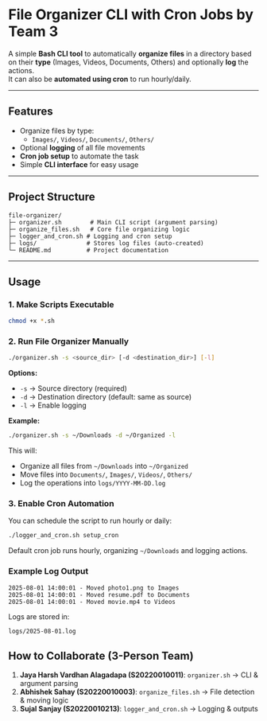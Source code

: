 # File Organizer CLI with Cron Jobs by Team 3

A simple **Bash CLI tool** to automatically **organize files** in a directory based on their **type** (Images, Videos, Documents, Others) and optionally **log** the actions.  
It can also be **automated using cron** to run hourly/daily.

---

## Features

- Organize files by type:
  - `Images/`, `Videos/`, `Documents/`, `Others/`
- Optional **logging** of all file movements
- **Cron job setup** to automate the task
- Simple **CLI interface** for easy usage

---

## Project Structure

```
file-organizer/
├─ organizer.sh        # Main CLI script (argument parsing)
├─ organize_files.sh   # Core file organizing logic 
├─ logger_and_cron.sh # Logging and cron setup
├─ logs/              # Stores log files (auto-created)
└─ README.md          # Project documentation
```

---

## Usage

### 1. Make Scripts Executable

```bash
chmod +x *.sh
```

### 2. Run File Organizer Manually

```bash
./organizer.sh -s <source_dir> [-d <destination_dir>] [-l]
```

**Options:**
- `-s` → Source directory (required)
- `-d` → Destination directory (default: same as source)
- `-l` → Enable logging

**Example:**
```bash
./organizer.sh -s ~/Downloads -d ~/Organized -l
```

This will:
- Organize all files from `~/Downloads` into `~/Organized`
- Move files into `Documents/`, `Images/`, `Videos/`, `Others/`
- Log the operations into `logs/YYYY-MM-DD.log`

### 3. Enable Cron Automation

You can schedule the script to run hourly or daily:

```bash
./logger_and_cron.sh setup_cron
```

Default cron job runs hourly, organizing `~/Downloads` and logging actions.

### Example Log Output

```
2025-08-01 14:00:01 - Moved photo1.png to Images
2025-08-01 14:00:01 - Moved resume.pdf to Documents
2025-08-01 14:00:01 - Moved movie.mp4 to Videos
```

Logs are stored in:
```bash
logs/2025-08-01.log
```

## How to Collaborate (3-Person Team)

1. **Jaya Harsh Vardhan Alagadapa (S20220010011)**: `organizer.sh` → CLI & argument parsing
2. **Abhishek Sahay (S20220010003)**: `organize_files.sh` → File detection & moving logic
3. **Sujal Sanjay (S20220010213)**: `logger_and_cron.sh` → Logging & outputs
